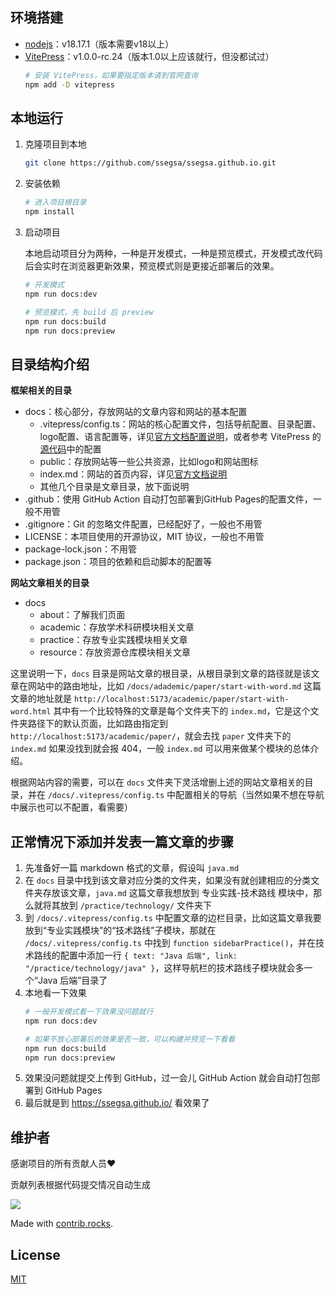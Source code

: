 ## 环境搭建

- [nodejs](https://nodejs.org/en)：v18.17.1（版本需要v18以上）
- [VitePress](https://vitepress.dev/)：v1.0.0-rc.24（版本1.0以上应该就行，但没都试过）
  ```sh
  # 安装 VitePress，如果要指定版本请到官网查询
  npm add -D vitepress
  ```

## 本地运行

1. 克隆项目到本地
   ```sh
   git clone https://github.com/ssegsa/ssegsa.github.io.git
   ```

2. 安装依赖

   ```sh
   # 进入项目根目录
   npm install
   ```

3. 启动项目

   本地启动项目分为两种，一种是开发模式，一种是预览模式，开发模式改代码后会实时在浏览器更新效果，预览模式则是更接近部署后的效果。

   ```sh
   # 开发模式
   npm run docs:dev

   # 预览模式，先 build 后 preview
   npm run docs:build
   npm run docs:preview
   ```

## 目录结构介绍

**框架相关的目录**

- docs：核心部分，存放网站的文章内容和网站的基本配置
  - .vitepress/config.ts：网站的核心配置文件，包括导航配置、目录配置、logo配置、语言配置等，详见[官方文档配置说明](https://vitepress.dev/reference/default-theme-config)，或者参考 VitePress 的[源代码](https://github.com/vuejs/vitepress/blob/main/docs/.vitepress/config.ts)中的配置
  - public：存放网站等一些公共资源，比如logo和网站图标
  - index.md：网站的首页内容，详见[官方文档说明](https://vitepress.dev/reference/default-theme-home-page)
  - 其他几个目录是文章目录，放下面说明
- .github：使用 GitHub Action 自动打包部署到GitHub Pages的配置文件，一般不用管
- .gitignore：Git 的忽略文件配置，已经配好了，一般也不用管
- LICENSE：本项目使用的开源协议，MIT 协议，一般也不用管
- package-lock.json：不用管
- package.json：项目的依赖和启动脚本的配置等

**网站文章相关的目录**

- docs
  - about：了解我们页面
  - academic：存放学术科研模块相关文章
  - practice：存放专业实践模块相关文章
  - resource：存放资源仓库模块相关文章

这里说明一下，`docs` 目录是网站文章的根目录，从根目录到文章的路径就是该文章在网站中的路由地址，比如 `/docs/adademic/paper/start-with-word.md` 这篇文章的地址就是 `http://localhost:5173/academic/paper/start-with-word.html` 其中有一个比较特殊的文章是每个文件夹下的 `index.md`，它是这个文件夹路径下的默认页面，比如路由指定到 `http://localhost:5173/academic/paper/`，就会去找 `paper` 文件夹下的 `index.md` 如果没找到就会报 404，一般 `index.md` 可以用来做某个模块的总体介绍。

根据网站内容的需要，可以在 `docs` 文件夹下灵活增删上述的网站文章相关的目录，并在 `/docs/.vitepress/config.ts` 中配置相关的导航（当然如果不想在导航中展示也可以不配置，看需要）

## 正常情况下添加并发表一篇文章的步骤

1. 先准备好一篇 markdown 格式的文章，假设叫 `java.md`
2. 在 `docs` 目录中找到该文章对应分类的文件夹，如果没有就创建相应的分类文件夹存放该文章，`java.md` 这篇文章我想放到 专业实践-技术路线 模块中，那么就将其放到 `/practice/technology/` 文件夹下
3. 到 `/docs/.vitepress/config.ts` 中配置文章的边栏目录，比如这篇文章我要放到“专业实践模块”的“技术路线”子模块，那就在 `/docs/.vitepress/config.ts` 中找到 `function sidebarPractice()`，并在技术路线的配置中添加一行 `{ text: "Java 后端", link: "/practice/technology/java" }`，这样导航栏的技术路线子模块就会多一个“Java 后端”目录了
4. 本地看一下效果
   ```sh
   # 一般开发模式看一下效果没问题就行
   npm run docs:dev

   # 如果不放心部署后的效果是否一致，可以构建并预览一下看看
   npm run docs:build
   npm run docs:preview
   ```
5. 效果没问题就提交上传到 GitHub，过一会儿 GitHub Action 就会自动打包部署到 GitHub Pages
6. 最后就是到 https://ssegsa.github.io/ 看效果了

## 维护者

感谢项目的所有贡献人员❤️

贡献列表根据代码提交情况自动生成

<a href="https://github.com/ssegsa/ssegsa.github.io/graphs/contributors">
  <img src="https://contrib.rocks/image?repo=ssegsa/ssegsa.github.io" />
</a>

Made with [contrib.rocks](https://contrib.rocks).

## License

[MIT](https://github.com/MakerHu/Quae/blob/main/LICENSE)